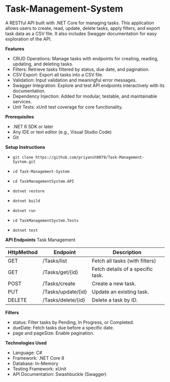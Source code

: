 # Task-Management-System

A RESTful API built with .NET Core for managing tasks. This application allows users to create, read, update, delete tasks, apply filters, and export task data as a CSV file. It also includes Swagger documentation for easy exploration of the API.

**Features**
  - CRUD Operations: Manage tasks with endpoints for creating, reading, updating, and deleting tasks.
  - Filters: Retrieve tasks filtered by status, due date, and pagination.
  - CSV Export: Export all tasks into a CSV file.
  - Validation: Input validation and meaningful error messages.
  - Swagger Integration: Explore and test API endpoints interactively with its documentation.
  - Dependency Injection: Added for modular, testable, and maintainable services.
  - Unit Tests: xUnit test coverage for core functionality.

**Prerequisites**
- .NET 6 SDK or later
- Any IDE or text editor (e.g., Visual Studio Code)
- Git

**Setup Instructions**
- `git clone https://github.com/priyansh0079/Task-Management-System.git`
- `cd Task-Management-System`

- `cd TaskManagementSystem.API`
- `dotnet restore`
- `dotnet build`
- `dotnet run`

- `cd TaskManagementSystem.Tests`
- `dotnet test`

**API Endpoints**
Task Management

| HttpMethod       | Endpoint       | Description       |
|-----------------|----------------|----------------|
| GET | /Tasks/list  | Fetch all tasks (with filters)  |
| GET	| /Tasks/get/{id}  |Fetch details of a specific task.  |
| POST | /Tasks/create  | Create a new task. |
| PUT | /Tasks/update/{id}  | Update an existing task. |
| DELETE | /Tasks/delete/{id}  | Delete a task by ID.  |


**Filters**
- status: Filter tasks by Pending, In Progress, or Completed.
- dueDate: Fetch tasks due before a specific date.
- page and pageSize: Enable pagination.

**Technologies Used**
- Language: C#
- Framework: .NET Core 8
- Database: In-Memory
- Testing Framework: xUnit
- API Documentation: Swashbuckle (Swagger)

